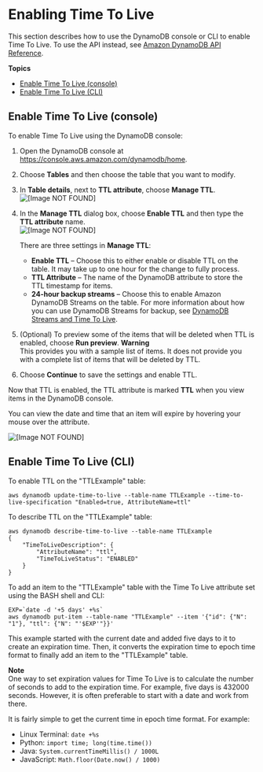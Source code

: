 # Enabling Time To Live<a name="time-to-live-ttl-how-to"></a>

This section describes how to use the DynamoDB console or CLI to enable Time To Live\. To use the API instead, see [Amazon DynamoDB API Reference](http://docs.aws.amazon.com/amazondynamodb/latest/APIReference/)\.

**Topics**
+ [Enable Time To Live \(console\)](#time-to-live-ttl-how-to-enable-console)
+ [Enable Time To Live \(CLI\)](#time-to-live-ttl-how-to-enable-cli-sdk)

## Enable Time To Live \(console\)<a name="time-to-live-ttl-how-to-enable-console"></a>

To enable Time To Live using the DynamoDB console:

1. Open the DynamoDB console at [https://console\.aws\.amazon\.com/dynamodb/home](https://console.aws.amazon.com/dynamodb/home)\. 

1. Choose **Tables** and then choose the table that you want to modify\.

1. In **Table details**, next to **TTL attribute**, choose **Manage TTL**\.  
![\[Image NOT FOUND\]](http://docs.aws.amazon.com/amazondynamodb/latest/developerguide/images/ttl_table.png)

1. In the **Manage TTL** dialog box, choose **Enable TTL** and then type the **TTL attribute** name\.  
![\[Image NOT FOUND\]](http://docs.aws.amazon.com/amazondynamodb/latest/developerguide/images/ttl_manage.png)

   There are three settings in **Manage TTL**:
   + **Enable TTL** – Choose this to either enable or disable TTL on the table\. It may take up to one hour for the change to fully process\.
   + **TTL Attribute** – The name of the DynamoDB attribute to store the TTL timestamp for items\.
   + **24\-hour backup streams** – Choose this to enable Amazon DynamoDB Streams on the table\. For more information about how you can use DynamoDB Streams for backup, see [DynamoDB Streams and Time To Live](time-to-live-ttl-streams.md)\.

1. \(Optional\) To preview some of the items that will be deleted when TTL is enabled, choose **Run preview**\. 
**Warning**  
 This provides you with a sample list of items\. It does not provide you with a complete list of items that will be deleted by TTL\.

1. Choose **Continue** to save the settings and enable TTL\.

Now that TTL is enabled, the TTL attribute is marked **TTL** when you view items in the DynamoDB console\.

You can view the date and time that an item will expire by hovering your mouse over the attribute\.

![\[Image NOT FOUND\]](http://docs.aws.amazon.com/amazondynamodb/latest/developerguide/images/ttl_items.png)

## Enable Time To Live \(CLI\)<a name="time-to-live-ttl-how-to-enable-cli-sdk"></a>

 To enable TTL on the "TTLExample" table: 

```
aws dynamodb update-time-to-live --table-name TTLExample --time-to-live-specification "Enabled=true, AttributeName=ttl"
```

 To describe TTL on the "TTLExample" table: 

```
aws dynamodb describe-time-to-live --table-name TTLExample
{
    "TimeToLiveDescription": {
        "AttributeName": "ttl", 
        "TimeToLiveStatus": "ENABLED"
    }
}
```

 To add an item to the "TTLExample" table with the Time To Live attribute set using the BASH shell and CLI: 

```
EXP=`date -d '+5 days' +%s`
aws dynamodb put-item --table-name "TTLExample" --item '{"id": {"N": "1"}, "ttl": {"N": "'$EXP'"}}'
```

 This example started with the current date and added five days to it to create an expiration time\. Then, it converts the expiration time to epoch time format to finally add an item to the "TTLExample" table\. 

**Note**  
 One way to set expiration values for Time To Live is to calculate the number of seconds to add to the expiration time\. For example, five days is 432000 seconds\. However, it is often preferable to start with a date and work from there\. 

It is fairly simple to get the current time in epoch time format\. For example:
+ Linux Terminal: `date +%s`
+ Python: `import time; long(time.time())`
+ Java: `System.currentTimeMillis() / 1000L`
+ JavaScript: `Math.floor(Date.now() / 1000)`